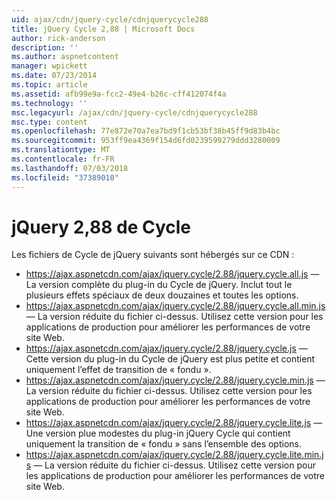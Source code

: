 ```yaml
---
uid: ajax/cdn/jquery-cycle/cdnjquerycycle288
title: jQuery Cycle 2,88 | Microsoft Docs
author: rick-anderson
description: ''
ms.author: aspnetcontent
manager: wpickett
ms.date: 07/23/2014
ms.topic: article
ms.assetid: afb99e9a-fcc2-49e4-b26c-cff412074f4a
ms.technology: ''
msc.legacyurl: /ajax/cdn/jquery-cycle/cdnjquerycycle288
msc.type: content
ms.openlocfilehash: 77e872e70a7ea7bd9f1cb53bf38b45ff9d83b4bc
ms.sourcegitcommit: 953ff9ea4369f154d6fd0239599279ddd3280009
ms.translationtype: MT
ms.contentlocale: fr-FR
ms.lasthandoff: 07/03/2018
ms.locfileid: "37389010"
---
```

<a name="jquery-cycle-288"></a>jQuery 2,88 de Cycle
====================
Les fichiers de Cycle de jQuery suivants sont hébergés sur ce CDN :

- https://ajax.aspnetcdn.com/ajax/jquery.cycle/2.88/jquery.cycle.all.js &mdash; La version complète du plug-in du Cycle de jQuery. Inclut tout le plusieurs effets spéciaux de deux douzaines et toutes les options.
- https://ajax.aspnetcdn.com/ajax/jquery.cycle/2.88/jquery.cycle.all.min.js &mdash; La version réduite du fichier ci-dessus. Utilisez cette version pour les applications de production pour améliorer les performances de votre site Web.
- https://ajax.aspnetcdn.com/ajax/jquery.cycle/2.88/jquery.cycle.js &mdash; Cette version du plug-in du Cycle de jQuery est plus petite et contient uniquement l’effet de transition de « fondu ».
- https://ajax.aspnetcdn.com/ajax/jquery.cycle/2.88/jquery.cycle.min.js &mdash; La version réduite du fichier ci-dessus. Utilisez cette version pour les applications de production pour améliorer les performances de votre site Web.
- https://ajax.aspnetcdn.com/ajax/jquery.cycle/2.88/jquery.cycle.lite.js &mdash; Une version plue modestes du plug-in jQuery Cycle qui contient uniquement la transition de « fondu » sans l’ensemble des options.
- https://ajax.aspnetcdn.com/ajax/jquery.cycle/2.88/jquery.cycle.lite.min.js &mdash; La version réduite du fichier ci-dessus. Utilisez cette version pour les applications de production pour améliorer les performances de votre site Web.
